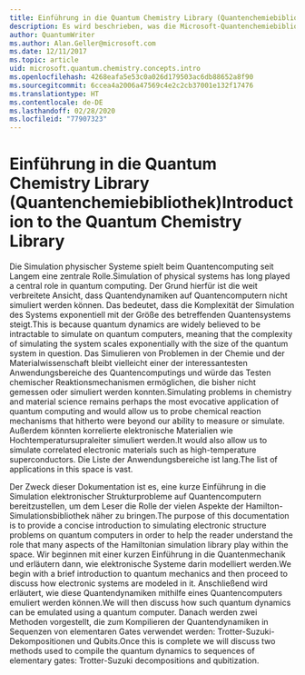 ```yaml
---
title: Einführung in die Quantum Chemistry Library (Quantenchemiebibliothek)
description: Es wird beschrieben, was die Microsoft-Quantenchemiebibliothek ist und wie sie genutzt wird, um auf Quantencomputern elektronische Strukturprobleme zu simulieren.
author: QuantumWriter
ms.author: Alan.Geller@microsoft.com
ms.date: 12/11/2017
ms.topic: article
uid: microsoft.quantum.chemistry.concepts.intro
ms.openlocfilehash: 4268eafa5e53c0a026d179503ac6db88652a8f90
ms.sourcegitcommit: 6ccea4a2006a47569c4e2c2cb37001e132f17476
ms.translationtype: HT
ms.contentlocale: de-DE
ms.lasthandoff: 02/28/2020
ms.locfileid: "77907323"
---
```

# <a name="introduction-to-the-quantum-chemistry-library"></a><span data-ttu-id="30fff-103">Einführung in die Quantum Chemistry Library (Quantenchemiebibliothek)</span><span class="sxs-lookup"><span data-stu-id="30fff-103">Introduction to the Quantum Chemistry Library</span></span>

<span data-ttu-id="30fff-104">Die Simulation physischer Systeme spielt beim Quantencomputing seit Langem eine zentrale Rolle.</span><span class="sxs-lookup"><span data-stu-id="30fff-104">Simulation of physical systems has long played a central role in quantum computing.</span></span>  <span data-ttu-id="30fff-105">Der Grund hierfür ist die weit verbreitete Ansicht, dass Quantendynamiken auf Quantencomputern nicht simuliert werden können. Das bedeutet, dass die Komplexität der Simulation des Systems exponentiell mit der Größe des betreffenden Quantensystems steigt.</span><span class="sxs-lookup"><span data-stu-id="30fff-105">This is because quantum dynamics are widely believed to be intractable to simulate on quantum computers, meaning that the complexity of simulating the system scales exponentially with the size of the quantum system in question.</span></span>  <span data-ttu-id="30fff-106">Das Simulieren von Problemen in der Chemie und der Materialwissenschaft bleibt vielleicht einer der interessantesten Anwendungsbereiche des Quantencomputings und würde das Testen chemischer Reaktionsmechanismen ermöglichen, die bisher nicht gemessen oder simuliert werden konnten.</span><span class="sxs-lookup"><span data-stu-id="30fff-106">Simulating problems in chemistry and material science remains perhaps the most evocative application of quantum computing and would allow us to probe chemical reaction mechanisms that hitherto were beyond our ability to measure or simulate.</span></span>  <span data-ttu-id="30fff-107">Außerdem könnten korrelierte elektronische Materialien wie Hochtemperatursupraleiter simuliert werden.</span><span class="sxs-lookup"><span data-stu-id="30fff-107">It would also allow us to simulate correlated electronic materials such as high-temperature superconductors.</span></span> <span data-ttu-id="30fff-108">Die Liste der Anwendungsbereiche ist lang.</span><span class="sxs-lookup"><span data-stu-id="30fff-108">The list of applications in this space is vast.</span></span>

<span data-ttu-id="30fff-109">Der Zweck dieser Dokumentation ist es, eine kurze Einführung in die Simulation elektronischer Strukturprobleme auf Quantencomputern bereitzustellen, um dem Leser die Rolle der vielen Aspekte der Hamilton-Simulationsbibliothek näher zu bringen.</span><span class="sxs-lookup"><span data-stu-id="30fff-109">The purpose of this documentation is to provide a concise introduction to simulating electronic structure problems on quantum computers in order to help the reader understand the role that many aspects of the Hamiltonian simulation library play within the space.</span></span>  <span data-ttu-id="30fff-110">Wir beginnen mit einer kurzen Einführung in die Quantenmechanik und erläutern dann, wie elektronische Systeme darin modelliert werden.</span><span class="sxs-lookup"><span data-stu-id="30fff-110">We begin with a brief introduction to quantum mechanics and then proceed to discuss how electronic systems are modeled in it.</span></span>  <span data-ttu-id="30fff-111">Anschließend wird erläutert, wie diese Quantendynamiken mithilfe eines Quantencomputers emuliert werden können.</span><span class="sxs-lookup"><span data-stu-id="30fff-111">We will then discuss how such quantum dynamics can be emulated using a quantum computer.</span></span>  <span data-ttu-id="30fff-112">Danach werden zwei Methoden vorgestellt, die zum Kompilieren der Quantendynamiken in Sequenzen von elementaren Gates verwendet werden: Trotter-Suzuki-Dekompositionen und Qubits.</span><span class="sxs-lookup"><span data-stu-id="30fff-112">Once this is complete we will discuss two methods used to compile the quantum dynamics to sequences of elementary gates: Trotter-Suzuki decompositions and qubitization.</span></span>
